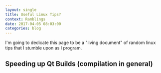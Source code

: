 ```yaml
---
layout: single
title: Useful Linux Tips?
context: Ramblings
date: 2017-04-05 08:03:00
categories: blog
---
```


I'm going to dedicate this page to be a "living document" of random linux tips that I stumble upon as I program. 

## Speeding up Qt Builds (compilation in general)




